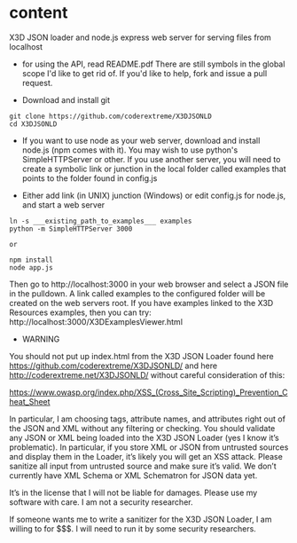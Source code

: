 # content
X3D JSON loader and node.js express web server for serving files from localhost

* for using the API, read README.pdf  There are still symbols in the global scope I'd like to get rid of.  If you'd like to help, fork and issue a pull request.


* Download and install git
```
git clone https://github.com/coderextreme/X3DJSONLD
cd X3DJSONLD
```

* If you want to use node as your web server, download and install node.js (npm comes with it). You may wish to use python's SimpleHTTPServer or other.  If you use another server, you will need to create a symbolic link or junction in the local folder called examples that points to the folder found in config.js

* Either add link (in UNIX) junction (Windows) or edit config.js for node.js, and start a web server
```
ln -s ___existing_path_to_examples___ examples 
python -m SimpleHTTPServer 3000

or

npm install
node app.js
```
Then go to http://localhost:3000 in your web browser and select a JSON file in
the pulldown.  A link called examples to the configured folder will be created on the web servers root.  If you have examples linked to the X3D Resources examples, then you can try: http://localhost:3000/X3DExamplesViewer.html

* WARNING

You should not put up index.html from the X3D JSON Loader found here https://github.com/coderextreme/X3DJSONLD/ and here http://coderextreme.net/X3DJSONLD/  without careful consideration of this:

https://www.owasp.org/index.php/XSS_(Cross_Site_Scripting)_Prevention_Cheat_Sheet

In particular, I am choosing tags, attribute names, and attributes right out of the JSON and XML without any filtering or checking.    You should validate any JSON or XML being loaded into the X3D JSON Loader (yes I know it’s problematic).  In particular, if you store XML or JSON from untrusted sources and display them in the Loader, it’s likely you will get an XSS attack.  Please sanitize all input from untrusted source and make sure it’s valid.  We don’t currently have XML Schema or XML Schematron for JSON data yet.

It’s in the license that I will not be liable for damages.  Please use my software with care.  I am not a security researcher.

If someone wants me to write a sanitizer for the X3D JSON Loader, I am willing to for $$$.  I will need to run it by some security researchers.

